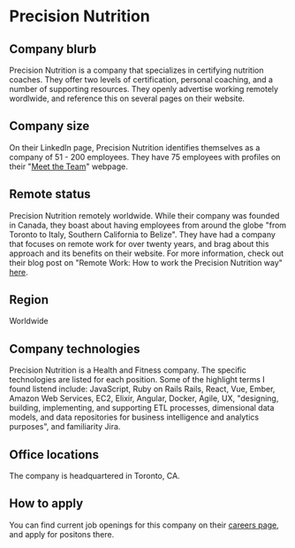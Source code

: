 # Precision Nutrition

## Company blurb

Precision Nutrition is a company that specializes in certifying nutrition coaches. They offer two levels of certification, personal coaching, and a number of supporting resources. They openly advertise working remotely wordlwide, and reference this on several pages on their website.

## Company size

On their LinkedIn page, Precision Nutrition identifies themselves as a company of 51 - 200 employees. They have 75 employees with profiles on their "[Meet the Team](https://www.precisionnutrition.com/team)" webpage.

## Remote status

Precision Nutrition remotely worldwide. While their company was founded in Canada, they boast about having employees from around the globe "from Toronto to Italy, Southern California to Belize". They have had a company that focuses on remote work for over twenty years, and brag about this approach and its benefits on their website. For more information, check out their blog post on "Remote Work: How to work the Precision Nutrition way" [here](https://www.precisionnutrition.com/remote-how-to-work-the-pn-way).

## Region

Worldwide

## Company technologies

Precision Nutrition is a Health and Fitness company. The specific technologies are listed for each position. Some of the highlight terms I found listend include: JavaScript, Ruby on Rails Rails, React, Vue, Ember, Amazon Web Services, EC2, Elixir, Angular, Docker, Agile, UX, "designing, building, implementing, and supporting ETL processes, dimensional data models, and data repositories for business intelligence and analytics purposes", and familiarity Jira.

## Office locations

The company is headquartered in Toronto, CA.

## How to apply

You can find current job openings for this company on their [careers page](https://www.precisionnutrition.com/jobs), and apply for positons there.
